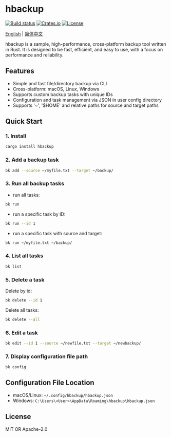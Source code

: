 # hbackup

[![Build status](https://github.com/asthetik/hbackup/workflows/build/badge.svg)](https://github.com/asthetik/hbackup/actions)
[![Crates.io](https://img.shields.io/crates/v/hbackup.svg)](https://crates.io/crates/hbackup)
[![License](https://img.shields.io/badge/license-MIT%20OR%20Apache--2.0-blue.svg)](./LICENSE)

[English](./README.md) | [简体中文](./README.zh-CN.md)

hbackup is a sample, high-performance, cross-platform backup tool written in Rust. It is designed to be fast, efficient, and easy to use, with a focus on performance and reliability.

## Features

- Simple and fast file/directory backup via CLI
- Cross-platform: macOS, Linux, Windows
- Supports custom backup tasks with unique IDs
- Configuration and task management via JSON in user config directory
- Supports '~', '$HOME' and relative paths for source and target paths

## Quick Start

### 1. Install

```sh
cargo install hbackup
```

### 2. Add a backup task

```sh
bk add --source ~/myfile.txt --target ~/backup/
```

### 3. Run all backup tasks

- run all tasks:

```sh
bk run
```

- run a specific task by ID:

```sh
bk run --id 1
```

- run a specific task with source and target:

```sh
bk run ~/myfile.txt ~/backup/
```

### 4. List all tasks

```sh
bk list
```

### 5. Delete a task

Delete by id:

```sh
bk delete --id 1
```

Delete all tasks:

```sh
bk delete --all
```

### 6. Edit a task

```sh
bk edit --id 1 --source ~/newfile.txt --target ~/newbackup/
```

### 7. Display configuration file path

```shell
bk config
```

## Configuration File Location

- macOS/Linux: `~/.config/hbackup/hbackup.json`
- Windows: `C:\Users\<User>\AppData\Roaming\hbackup\hbackup.json`

## License

MIT OR Apache-2.0
